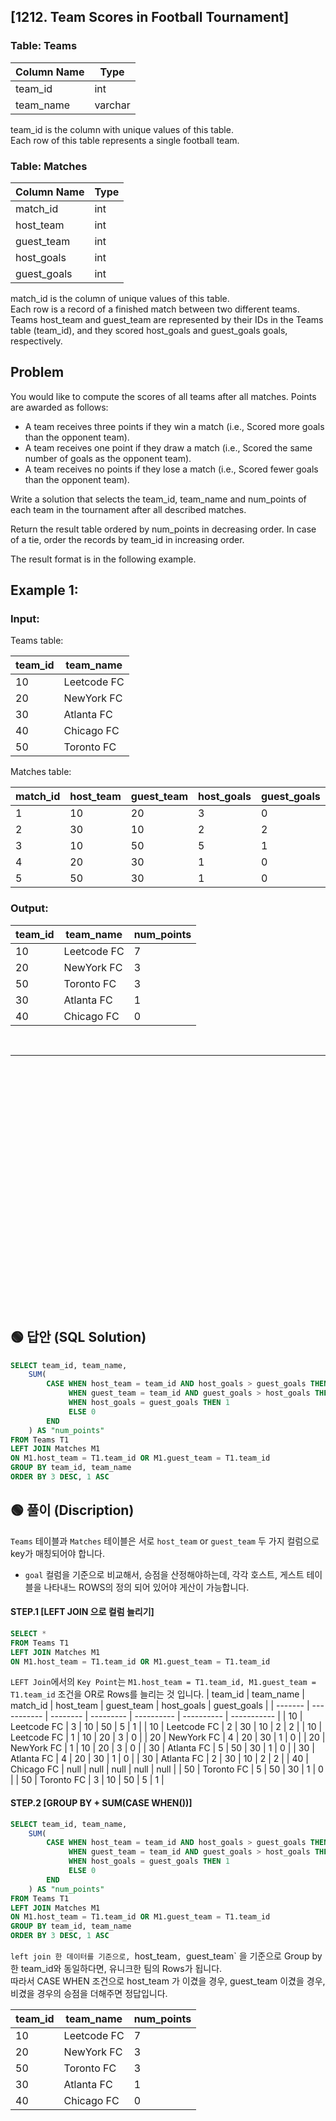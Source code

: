 ## [1212. Team Scores in Football Tournament]

### Table: Teams


| Column Name   | Type     |
|---------------|----------|
| team_id       | int      |
| team_name     | varchar  |

team_id is the column with unique values of this table.  
Each row of this table represents a single football team.  
 

### Table: Matches


| Column Name   | Type    |
|---------------|---------|
| match_id      | int     |
| host_team     | int     |
| guest_team    | int     | 
| host_goals    | int     |
| guest_goals   | int     |

match_id is the column of unique values of this table.  
Each row is a record of a finished match between two different teams.   
Teams host_team and guest_team are represented by their IDs in the Teams table (team_id), and they scored host_goals and guest_goals goals, respectively.  
 
## Problem 

You would like to compute the scores of all teams after all matches. Points are awarded as follows:  
* A team receives three points if they win a match (i.e., Scored more goals than the opponent team).
* A team receives one point if they draw a match (i.e., Scored the same number of goals as the opponent team).
* A team receives no points if they lose a match (i.e., Scored fewer goals than the opponent team).

Write a solution that selects the team_id, team_name and num_points of each team in the tournament after all described matches.  

Return the result table ordered by num_points in decreasing order. In case of a tie, order the records by team_id in increasing order.  

The result format is in the following example.  

 

## Example 1:

### Input: 

Teams table:

| team_id   | team_name    |
|-----------|--------------|
| 10        | Leetcode FC  |
| 20        | NewYork FC   |
| 30        | Atlanta FC   |
| 40        | Chicago FC   |
| 50        | Toronto FC   |

Matches table:

| match_id   | host_team    | guest_team    | host_goals  | guest_goals  |
|------------|--------------|---------------|-------------|--------------|
| 1          | 10           | 20            | 3           | 0            |
| 2          | 30           | 10            | 2           | 2            |
| 3          | 10           | 50            | 5           | 1            |
| 4          | 20           | 30            | 1           | 0            |
| 5          | 50           | 30            | 1           | 0            |

### Output: 

| team_id    | team_name    | num_points    |
|------------|--------------|---------------|
| 10         | Leetcode FC  | 7             |
| 20         | NewYork FC   | 3             |
| 50         | Toronto FC   | 3             |
| 30         | Atlanta FC   | 1             |
| 40         | Chicago FC   | 0             |




<br/>

---

<br/>
<br/>
<br/>
<br/>
<br/>
<br/>
<br/>
<br/>
<br/>
<br/>
<br/>
<br/>
<br/>
<br/>
<br/>
<br/>
<br/>
<br/>
<br/>
<br/>
<br/>
<br/>
<br/>


## 🟢 답안 (SQL Solution)

```sql
SELECT team_id, team_name,
    SUM(
        CASE WHEN host_team = team_id AND host_goals > guest_goals THEN 3
             WHEN guest_team = team_id AND guest_goals > host_goals THEN 3
             WHEN host_goals = guest_goals THEN 1
             ELSE 0 
        END
    ) AS "num_points"
FROM Teams T1
LEFT JOIN Matches M1
ON M1.host_team = T1.team_id OR M1.guest_team = T1.team_id
GROUP BY team_id, team_name
ORDER BY 3 DESC, 1 ASC
```

## 🟢 풀이 (Discription)

`Teams` 테이블과 `Matches` 테이블은 서로 `host_team` or `guest_team` 두 가지 컬럼으로 key가 매칭되어야 합니다.  
* `goal` 컬럼을 기준으로 비교해서, 승점을 산정해야하는데, 각각 호스트, 게스트 테이블을 나타내느 ROWS의 정의 되어 있어야 게산이 가능합니다.  

#### STEP.1 [LEFT JOIN 으로 컬럼 늘리기]  

```sql
SELECT *
FROM Teams T1
LEFT JOIN Matches M1
ON M1.host_team = T1.team_id OR M1.guest_team = T1.team_id
```

`LEFT Join`에서의 `Key Point`는 `M1.host_team = T1.team_id, M1.guest_team = T1.team_id` 조건을 OR로 Rows를 늘리는 것 입니다.
| team_id | team_name   | match_id | host_team | guest_team | host_goals | guest_goals |
| ------- | ----------- | -------- | --------- | ---------- | ---------- | ----------- |
| 10      | Leetcode FC | 3        | 10        | 50         | 5          | 1           |
| 10      | Leetcode FC | 2        | 30        | 10         | 2          | 2           |
| 10      | Leetcode FC | 1        | 10        | 20         | 3          | 0           |
| 20      | NewYork FC  | 4        | 20        | 30         | 1          | 0           |
| 20      | NewYork FC  | 1        | 10        | 20         | 3          | 0           |
| 30      | Atlanta FC  | 5        | 50        | 30         | 1          | 0           |
| 30      | Atlanta FC  | 4        | 20        | 30         | 1          | 0           |
| 30      | Atlanta FC  | 2        | 30        | 10         | 2          | 2           |
| 40      | Chicago FC  | null     | null      | null       | null       | null        |
| 50      | Toronto FC  | 5        | 50        | 30         | 1          | 0           |
| 50      | Toronto FC  | 3        | 10        | 50         | 5          | 1           |  

#### STEP.2 [GROUP BY + SUM(CASE WHEN())]  

```sql
SELECT team_id, team_name,
    SUM(
        CASE WHEN host_team = team_id AND host_goals > guest_goals THEN 3
             WHEN guest_team = team_id AND guest_goals > host_goals THEN 3
             WHEN host_goals = guest_goals THEN 1
             ELSE 0 
        END
    ) AS "num_points"
FROM Teams T1
LEFT JOIN Matches M1
ON M1.host_team = T1.team_id OR M1.guest_team = T1.team_id
GROUP BY team_id, team_name
ORDER BY 3 DESC, 1 ASC
``` 

`left join 한 데이터를 기준으로, `host_team`, `guest_team` 을 기준으로 Group by 한 team_id와 동일하다면, 유니크한 팀의 Rows가 됩니다.  
따라서 CASE WHEN 조건으로 host_team 가 이겼을 경우, guest_team 이겼을 경우, 비겼을 경우의 승점을 더해주면 정답입니다.

| team_id | team_name   | num_points |
| ------- | ----------- | ---------- |
| 10      | Leetcode FC | 7          |
| 20      | NewYork FC  | 3          |
| 50      | Toronto FC  | 3          |
| 30      | Atlanta FC  | 1          |
| 40      | Chicago FC  | 0          |